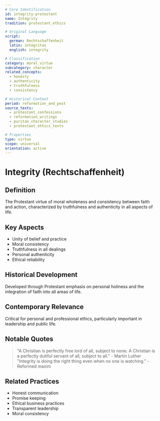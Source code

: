 ```yaml
---
# Core Identification
id: integrity-protestant
name: Integrity
tradition: protestant_ethics

# Original Language
script:
  german: Rechtschaffenheit
  latin: integritas
  english: integrity

# Classification
category: moral_virtue
subcategory: character
related_concepts:
  - honesty
  - authenticity
  - truthfulness
  - consistency

# Historical Context
period: reformation_and_post
source_texts:
  - protestant_confessions
  - reformation_writings
  - puritan_character_studies
  - protestant_ethics_texts

# Properties
type: virtue
scope: universal
orientation: active
---
```


# Integrity (Rechtschaffenheit)

## Definition
The Protestant virtue of moral wholeness and consistency between faith and action, characterized by truthfulness and authenticity in all aspects of life.

## Key Aspects
- Unity of belief and practice
- Moral consistency
- Truthfulness in all dealings
- Personal authenticity
- Ethical reliability

## Historical Development
Developed through Protestant emphasis on personal holiness and the integration of faith into all areas of life.

## Contemporary Relevance
Critical for personal and professional ethics, particularly important in leadership and public life.

## Notable Quotes
> "A Christian is perfectly free lord of all, subject to none. A Christian is a perfectly dutiful servant of all, subject to all." - Martin Luther
> "Integrity is doing the right thing even when no one is watching." - Reformed maxim

## Related Practices
- Honest communication
- Promise keeping
- Ethical business practices
- Transparent leadership
- Moral consistency
